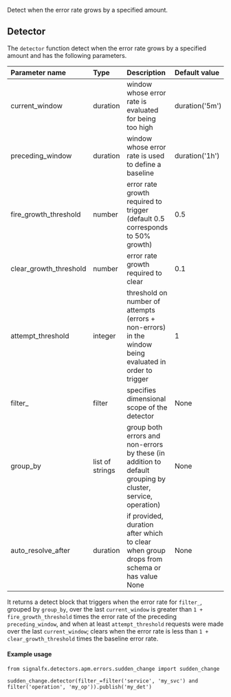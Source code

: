Detect when the error rate grows by a specified amount.


## Detector

The `detector` function detect when the error rate grows by a specified amount and has the following parameters.

|Parameter name|Type|Description|Default value|
|:---|:---|:---|:---|
|current_window|duration|window whose error rate is evaluated for being too high|duration('5m')|
|preceding_window|duration|window whose error rate is used to define a baseline|duration('1h')|
|fire_growth_threshold|number|error rate growth required to trigger (default 0.5 corresponds to 50% growth)|0.5|
|clear_growth_threshold|number|error rate growth required to clear|0.1|
|attempt_threshold|integer|threshold on number of attempts (errors + non-errors) in the window being evaluated in order to trigger|1|
|filter_|filter|specifies dimensional scope of the detector|None|
|group_by|list of strings|group both errors and non-errors by these (in addition to default grouping by cluster, service, operation)|None|
|auto_resolve_after|duration|if provided, duration after which to clear when group drops from schema or has value None|None|

It returns a detect block that triggers when the error rate for `filter_`, grouped by `group_by`, over the last `current_window` is greater than `1 + fire_growth_threshold` times the error rate of the preceding `preceding_window`, and when at least `attempt_threshold` requests were made over the last `current_window`; clears when the error rate is less than `1 + clear_growth_threshold` times the baseline error rate.


#### Example usage
~~~~~~~~~~~~~~~~~~~~
from signalfx.detectors.apm.errors.sudden_change import sudden_change

sudden_change.detector(filter_=filter('service', 'my_svc') and filter('operation', 'my_op')).publish('my_det')
~~~~~~~~~~~~~~~~~~~~